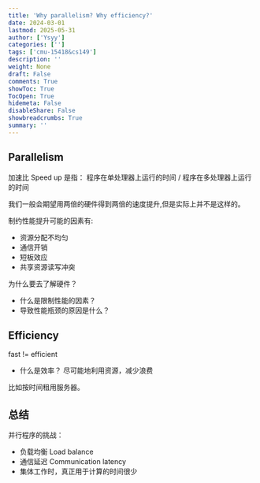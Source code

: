 ```yaml
---
title: 'Why parallelism? Why efficiency?'
date: 2024-03-01
lastmod: 2025-05-31
author: ['Ysyy']
categories: ['']
tags: ['cmu-15418&cs149']
description: ''
weight: None
draft: False
comments: True
showToc: True
TocOpen: True
hidemeta: False
disableShare: False
showbreadcrumbs: True
summary: ''
---
```

## Parallelism

加速比 Speed up 是指：
程序在单处理器上运行的时间 / 程序在多处理器上运行的时间

我们一般会期望用两倍的硬件得到两倍的速度提升,但是实际上并不是这样的。

制约性能提升可能的因素有:

- 资源分配不均匀
- 通信开销
- 短板效应
- 共享资源读写冲突

为什么要去了解硬件？

- 什么是限制性能的因素？
- 导致性能瓶颈的原因是什么？

## Efficiency

fast != efficient

- 什么是效率？
  尽可能地利用资源，减少浪费

比如按时间租用服务器。

## 总结

并行程序的挑战：

- 负载均衡 Load balance
- 通信延迟 Communication latency
- 集体工作时，真正用于计算的时间很少